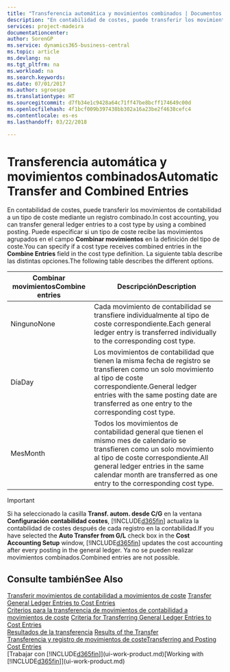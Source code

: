 ```yaml
---
title: "Transferencia automática y movimientos combinados | Documentos de Microsoft"
description: "En contabilidad de costes, puede transferir los movimientos de contabilidad a un tipo de coste mediante un registro combinado. Puede especificar si un tipo de coste recibe las movimientos agrupados en el campo **Combinar movimientos** en la definición del tipo de coste. La siguiente tabla describe las distintas opciones."
services: project-madeira
documentationcenter: 
author: SorenGP
ms.service: dynamics365-business-central
ms.topic: article
ms.devlang: na
ms.tgt_pltfrm: na
ms.workload: na
ms.search.keywords: 
ms.date: 07/01/2017
ms.author: sgroespe
ms.translationtype: HT
ms.sourcegitcommit: d7fb34e1c9428a64c71ff47be8bcff174649c00d
ms.openlocfilehash: 4f1bcf009b397438bb302a16a23be2f4638cefc4
ms.contentlocale: es-es
ms.lasthandoff: 03/22/2018

---
```

# <a name="automatic-transfer-and-combined-entries"></a><span data-ttu-id="a8caa-105">Transferencia automática y movimientos combinados</span><span class="sxs-lookup"><span data-stu-id="a8caa-105">Automatic Transfer and Combined Entries</span></span>
<span data-ttu-id="a8caa-106">En contabilidad de costes, puede transferir los movimientos de contabilidad a un tipo de coste mediante un registro combinado.</span><span class="sxs-lookup"><span data-stu-id="a8caa-106">In cost accounting, you can transfer general ledger entries to a cost type by using a combined posting.</span></span> <span data-ttu-id="a8caa-107">Puede especificar si un tipo de coste recibe las movimientos agrupados en el campo **Combinar movimientos** en la definición del tipo de coste.</span><span class="sxs-lookup"><span data-stu-id="a8caa-107">You can specify if a cost type receives combined entries in the **Combine Entries** field in the cost type definition.</span></span> <span data-ttu-id="a8caa-108">La siguiente tabla describe las distintas opciones.</span><span class="sxs-lookup"><span data-stu-id="a8caa-108">The following table describes the different options.</span></span>  

|<span data-ttu-id="a8caa-109">Combinar movimientos</span><span class="sxs-lookup"><span data-stu-id="a8caa-109">Combine entries</span></span>|<span data-ttu-id="a8caa-110">Descripción</span><span class="sxs-lookup"><span data-stu-id="a8caa-110">Description</span></span>|  
|---------------------|-----------------|  
|<span data-ttu-id="a8caa-111">Ninguno</span><span class="sxs-lookup"><span data-stu-id="a8caa-111">None</span></span>|<span data-ttu-id="a8caa-112">Cada movimiento de contabilidad se transfiere individualmente al tipo de coste correspondiente.</span><span class="sxs-lookup"><span data-stu-id="a8caa-112">Each general ledger entry is transferred individually to the corresponding cost type.</span></span>|  
|<span data-ttu-id="a8caa-113">Día</span><span class="sxs-lookup"><span data-stu-id="a8caa-113">Day</span></span>|<span data-ttu-id="a8caa-114">Los movimientos de contabilidad que tienen la misma fecha de registro se transfieren como un solo movimiento al tipo de coste correspondiente.</span><span class="sxs-lookup"><span data-stu-id="a8caa-114">General ledger entries with the same posting date are transferred as one entry to the corresponding cost type.</span></span>|  
|<span data-ttu-id="a8caa-115">Mes</span><span class="sxs-lookup"><span data-stu-id="a8caa-115">Month</span></span>|<span data-ttu-id="a8caa-116">Todos los movimientos de contabilidad general que tienen el mismo mes de calendario se transfieren como un solo movimiento al tipo de coste correspondiente.</span><span class="sxs-lookup"><span data-stu-id="a8caa-116">All general ledger entries in the same calendar month are transferred as one entry to the corresponding cost type.</span></span>|  

> [!IMPORTANT]  
>  <span data-ttu-id="a8caa-117">Si ha seleccionado la casilla **Transf. autom. desde C/G** en la ventana **Configuración contabilidad costes**, [!INCLUDE[d365fin](includes/d365fin_md.md)] actualiza la contabilidad de costes después de cada registro en la contabilidad.</span><span class="sxs-lookup"><span data-stu-id="a8caa-117">If you have selected the **Auto Transfer from G/L** check box in the **Cost Accounting Setup** window, [!INCLUDE[d365fin](includes/d365fin_md.md)] updates the cost accounting after every posting in the general ledger.</span></span> <span data-ttu-id="a8caa-118">Ya no se pueden realizar movimientos combinados.</span><span class="sxs-lookup"><span data-stu-id="a8caa-118">Combined entries are not possible.</span></span>  

## <a name="see-also"></a><span data-ttu-id="a8caa-119">Consulte también</span><span class="sxs-lookup"><span data-stu-id="a8caa-119">See Also</span></span>  
 <span data-ttu-id="a8caa-120">[Transferir movimientos de contabilidad a movimientos de coste](finance-how-to-transfer-general-ledger-entries-to-cost-entries.md) </span><span class="sxs-lookup"><span data-stu-id="a8caa-120">[Transfer General Ledger Entries to Cost Entries](finance-how-to-transfer-general-ledger-entries-to-cost-entries.md) </span></span>  
 <span data-ttu-id="a8caa-121">[Criterios para la transferencia de movimientos de contabilidad a movimientos de coste](finance-criteria-for-transferring-general-ledger-entries-to-cost-entries.md) </span><span class="sxs-lookup"><span data-stu-id="a8caa-121">[Criteria for Transferring General Ledger Entries to Cost Entries](finance-criteria-for-transferring-general-ledger-entries-to-cost-entries.md) </span></span>  
 <span data-ttu-id="a8caa-122">[Resultados de la transferencia](finance-results-of-the-transfer.md) </span><span class="sxs-lookup"><span data-stu-id="a8caa-122">[Results of the Transfer](finance-results-of-the-transfer.md) </span></span>  
 [<span data-ttu-id="a8caa-123">Transferencia y registro de movimientos de coste</span><span class="sxs-lookup"><span data-stu-id="a8caa-123">Transferring and Posting Cost Entries</span></span>](finance-transfer-and-post-cost-entries.md)  
 <span data-ttu-id="a8caa-124">[Trabajar con [!INCLUDE[d365fin](includes/d365fin_md.md)]](ui-work-product.md)</span><span class="sxs-lookup"><span data-stu-id="a8caa-124">[Working with [!INCLUDE[d365fin](includes/d365fin_md.md)]](ui-work-product.md)</span></span>

